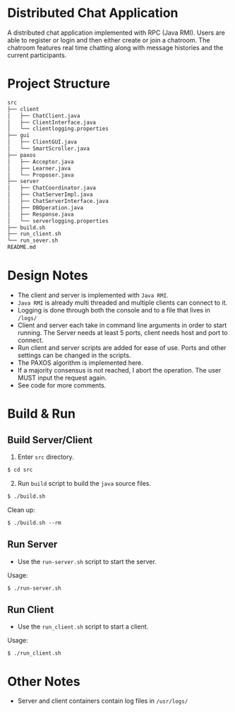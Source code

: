 # Distributed Chat Application

A distributed chat application implemented with RPC (Java RMI). Users are able to register or login and then either create or join a chatroom. The chatroom features real time chatting along with message histories and the current participants.

# Project Structure

``` bash
src
├── client
│   ├── ChatClient.java
│   ├── ClientInterface.java
│   └── clientlogging.properties
├── gui
│   ├── ClientGUI.java
│   └── SmartScroller.java
├── paxos
│   ├── Acceptor.java
│   ├── Learner.java
│   └── Proposer.java
├── server
│   ├── ChatCoordinator.java
│   ├── ChatServerImpl.java
│   ├── ChatServerInterface.java
│   ├── DBOperation.java
│   ├── Response.java
│   └── serverlogging.properties 
├── build.sh
├── run_client.sh
└── run_sever.sh
README.md
```

# Design Notes
* The client and server is implemented with `Java RMI`.
* `Java RMI` is already multi threaded and multiple clients can connect to it.
* Logging is done through both the console and to a file that lives in `/logs/`
* Client and server each take in command line arguments in order to start running. The Server needs at least 5 ports, client needs host and port to connect.
* Run client and server scripts are added for ease of use. Ports and other settings can be changed in the scripts.
* The PAXOS algorithm is implemented here.
* If a majority consensus is not reached, I abort the operation. The user MUST input the request again.
* See code for more comments.

# Build & Run
## Build Server/Client

1. Enter `src` directory.
``` bash
$ cd src
```
2. Run `build` script to build the `java` source files.
``` bash
$ ./build.sh
```

Clean up: 
```
$ ./build.sh --rm
```
## Run Server
* Use the `run-server.sh` script to start the server.

Usage: 
```
$ ./run-server.sh
```
## Run Client
* Use the `run_client.sh` script to start a client.

Usage: 
```
$ ./run_client.sh
```

# Other Notes
* Server and client containers contain log files in `/usr/logs/`